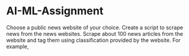 # AI-ML-Assignment
Choose a public news website of your choice. Create a script to scrape news from the news websites. Scrape about 100 news articles from the website and tag them using classification provided by the website. For example, 
